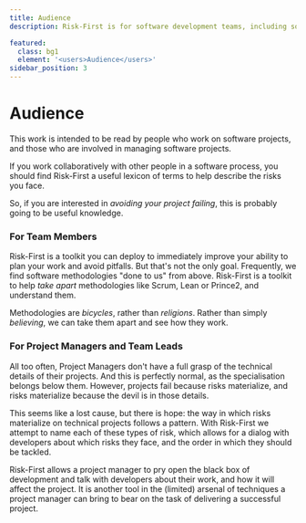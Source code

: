 ```yaml
---
title: Audience
description: Risk-First is for software development teams, including software developers, managers, testers and technical leads.

featured: 
  class: bg1
  element: '<users>Audience</users>'
sidebar_position: 3
---
```


# Audience 

This work is intended to be read by people who work on software projects, and those who are involved in managing software projects.   

If you work collaboratively with other people in a software process, you should find Risk-First a useful lexicon of terms to help describe the risks you face.

So, if you are interested in _avoiding your project failing_, this is probably going to be useful knowledge.  

### For Team Members

Risk-First is a toolkit you can deploy to immediately improve your ability to plan your work and avoid pitfalls.  But that's not the only goal.  Frequently, we find software methodologies "done to us" from above.  Risk-First is a toolkit to help _take apart_ methodologies like Scrum, Lean or Prince2, and understand them.  

Methodologies are _bicycles_, rather than _religions_.  Rather than simply _believing_, we can take them apart and see how they work.

### For Project Managers and Team Leads

All too often, Project Managers don't have a full grasp of the technical details of their projects.  And this is perfectly normal, as the specialisation belongs below them.  However, projects fail because risks materialize, and risks materialize because the devil is in those details.  

This seems like a lost cause, but there is hope:  the way in which risks materialize on technical projects follows a pattern.  With Risk-First we attempt to name each of these types of risk, which allows for a dialog with developers about which risks they face, and the order in which they should be tackled.    

Risk-First allows a project manager to pry open the black box of development and talk with developers about their work, and how it will affect the project.  It is another tool in the (limited) arsenal of techniques a project manager can bring to bear on the task of delivering a successful project.